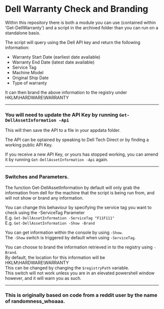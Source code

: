 # Dell Warranty Check and Branding


Within this repository there is both a module you can use (contained within 'Get-DellWarranty') and a script in the archived folder than you can run on a standalone basis.  

The script will query using the Dell API key and return the following information:

   * Warranty Start Date (earliest date available)  
   * Warranty End Date (latest date available)  
   * Service Tag  
   * Machine Model  
   * Original Ship Date  
   * Type of warranty  

It can then brand the above information to the registry under HKLM\HARDWARE\WARRANTY  

___

### You will need to update the API Key by running `Get-DellAssetInformation -Api`   
This will then save the API to a file in your appdata folder.  

The API can be optained by speaking to Dell Tech Direct or by finding a working public API Key.  

If you receive a new API Key, or yours has stopped working, you can amend it by running `Get-DellAssetInformation -Api` again.  

___

### Switches and Parameters.  

The function Get-DellAssetInformation by default will only grab the information from dell for the machine that the script is being run from, and will not show or brand any information.

You can change this behaviour by specifying the service tag you want to check using the -ServiceTag Parameter  
E.g. `Get-DellAssetInformation -ServiceTag "F11F111"`  
E.g. `Get-DellAssetInformation -Show -Brand`  

You can get information within the console by using `-Show`.  
The `-Show` switch is triggered by default when using `-ServiceTag`.

You can choose to brand the information retrieved in to the registry using `-Brand`.  
By default, the location for this information will be HKLM\HARDWARE\WARRANTY  
This can be changed by changing the `$registryPath` variable.  
This switch will not work unless you are in an elevated powershell window however, and it will warn you as such.

___


### This is originally based on code from a reddit user by the name of randomness_whoaaa.
